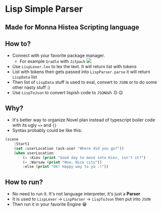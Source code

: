# Lisp Simple Parser

## Made for Monna Histea Scripting language

## How to?
* Connect with your favorite package manager.
  * For example `Gradle` with `Jitpack` [![](https://jitpack.io/v/AldieNightStar/klisp.svg)](https://jitpack.io/#AldieNightStar/klisp)
* Use `LispLexer.lex` to lex the text. It will return list with tokens
* List with tokens then gets passed into `LispParser.parse` it will return `LispData` list
* Then list of `LispData` stuff is used to eval, convert to `JSON` or to do some other nasty stuff :)
* Use `LispToJson` to convert lispish code to `JSON`ish :D 😌

## Why?
* It's better way to organize Novel plan instead of typescript boiler code with its ugly `=>` and `{}`
* Syntax probably could be like this:
```lisp
(scene
    :Start1
    (set :userLocation (ask-user "Where did you go?"))
    (when userLocation
        (= :Kiev (print "Good day to move into Kiev, isn't it?")
        (= :Warsaw (print "Wow, Nice city"))
        :else (print "Ok! Happy way to ya :)"))
```

## How to run?

* No need to run it. It's not language interpreter, it's just a **Parser**
* It is used to `LispLexer` -> `LispParser` -> `LispToJson` then put into `JSON`
* Then run it in your favorite Engine 😁
